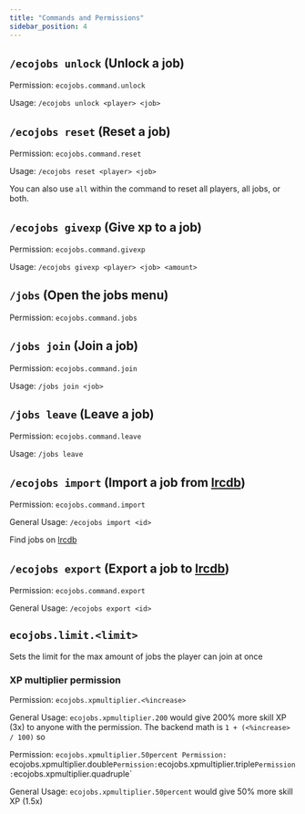 ```yaml
---
title: "Commands and Permissions"
sidebar_position: 4
---
```


## `/ecojobs unlock` (Unlock a job)

Permission: `ecojobs.command.unlock`

Usage: `/ecojobs unlock <player> <job>`

## `/ecojobs reset` (Reset a job)

Permission: `ecojobs.command.reset`

Usage: `/ecojobs reset <player> <job>`

You can also use `all` within the command to reset all players, all jobs, or both.

## `/ecojobs givexp` (Give xp to a job)

Permission: `ecojobs.command.givexp`

Usage: `/ecojobs givexp <player> <job> <amount>`

## `/jobs` (Open the jobs menu)

Permission: `ecojobs.command.jobs`

## `/jobs join` (Join a job)

Permission: `ecojobs.command.join`

Usage: `/jobs join <job>`

## `/jobs leave` (Leave a job)

Permission: `ecojobs.command.leave`

Usage: `/jobs leave`

## `/ecojobs import` (Import a job from [lrcdb](https://lrcdb.auxilor.io/))

Permission: `ecojobs.command.import`

General Usage: `/ecojobs import <id>`

Find jobs on [lrcdb](https://lrcdb.auxilor.io/)

## `/ecojobs export` (Export a job to [lrcdb](https://lrcdb.auxilor.io/))

Permission: `ecojobs.command.export`

General Usage: `/ecojobs export <id>`

## `ecojobs.limit.<limit>`

Sets the limit for the max amount of jobs the player can join at once

### XP multiplier permission

Permission: `ecojobs.xpmultiplier.<%increase>`

General Usage: `ecojobs.xpmultiplier.200` would give 200% more skill XP (3x) to anyone with the permission. The backend math is `1 + (<%increase> / 100)` so 

Permission: `ecojobs.xpmultiplier.50percent
Permission: `ecojobs.xpmultiplier.double`
Permission: `ecojobs.xpmultiplier.triple`
Permission: `ecojobs.xpmultiplier.quadruple`

General Usage: `ecojobs.xpmultiplier.50percent` would give 50% more skill XP (1.5x)